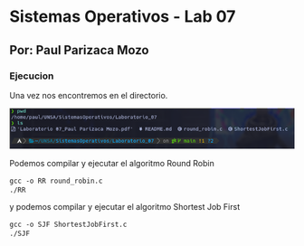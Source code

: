 # Sistemas Operativos - Lab 07
## Por: Paul Parizaca Mozo

### Ejecucion

Una vez nos encontremos en el directorio.

![Captura](Capturas/directorio.png)

Podemos compilar y ejecutar el algoritmo Round Robin

```
gcc -o RR round_robin.c
./RR
```
y podemos compilar y ejecutar el algoritmo Shortest Job First

```
gcc -o SJF ShortestJobFirst.c
./SJF
```

